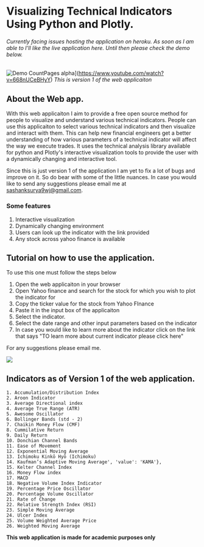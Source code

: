 # Visualizing Technical Indicators Using Python and Plotly.

###### Currently facing issues hosting the application on heroku. As soon as I am able to I'll like the live application here. Until then please check the demo below. 

![Demo CountPages alpha](https://share.gifyoutube.com/KzB6Gb.gif)](https://www.youtube.com/watch?v=668nUCeBHyY)
*This is version 1 of the web applicaiton*

## About the Web app. 

With this web applicaiton I aim to provide a free open source method for people to visualize and understand various technical indicators. 
People can use this applicaiton to select various technical indicators and then visualize and interact with them. This can help new financial engineers get a better understanding of how various parameters of a technical indicator will affect the way we execute trades. It uses the technical analysis library available for python and Plotly's interactive visualization tools to provide the user with a dynamically changing and interactive tool. 

Since this is just version 1 of the application I am yet to fix a lot of bugs and improve on it. So do bear with some of the little nuances. In case you would like to send any suggestions please email me at [sashanksurya9wj@gmail.com](sashanksurya9wj@gmail.com).

### Some features
1. Interactive visualization
2. Dynamically changing environment
3. Users can look up the indicator with the link provided
4. Any stock across yahoo finance is available

## Tutorial on how to use the application.
To use this one must follow the steps below
1. Open the web applicaiton in your browser
2. Open Yahoo finance and search for the stock for which you wish to plot the indicator for
3. Copy the ticker value for the stock from Yahoo FInance
4. Paste it in the input box of the applicaiton
5. Select the indicator.
6. Select the date range and other input parameters based on the indicator
7. In case you would like to learn more about the indicator click on the link that says "TO learn more about current indicator please click here"


For any suggestions please email me. 

![](https://www.investopedia.com/thmb/d6VF2gfx_W0UZC77q8RTZKFDsRc=/3711x2087/smart/filters:no_upscale()/dotdash_Final_Technical_Analysis_Strategies_for_Beginners_Sep_2020-01-2fd259fdcac044dd824d1b565e53b4e6.jpg)

## Indicators as of Version 1 of the web application. 
```
1. Accumulation/Distribution Index
2. Aroon Indicator
3. Average Directional index
4. Average True Range (ATR)
5. Awesome Oscillator
6. Bollinger Bands (std - 2)
7. Chaikin Money Flow (CMF)
8. Cummilative Return
9. Daily Return
10. Donchian Channel Bands
11. Ease of Movement
12. Exponential Moving Average
13. Ichimoku Kinkō Hyō (Ichimoku)
14. Kaufman’s Adaptive Moving Average', 'value': 'KAMA'},
15. Kelter Channel Index
16. Money Flow index
17. MACD
18. Negative Volume Index Indicator
19. Percentage Price Oscillator
20. Percentage Volume Oscillator
21. Rate of Change
22. Relative Strength Index (RSI)
23. Simple Moving Average
24. Ulcer Index
25. Volume Weighted Average Price
26. Weighted Moving Average
```

**This web application is made for academic purposes only**


